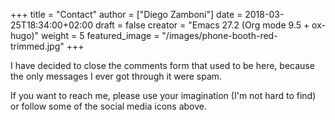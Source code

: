 +++
title = "Contact"
author = ["Diego Zamboni"]
date = 2018-03-25T18:34:00+02:00
draft = false
creator = "Emacs 27.2 (Org mode 9.5 + ox-hugo)"
weight = 5
featured_image = "/images/phone-booth-red-trimmed.jpg"
+++

I have decided to close the comments form that used to be here, because the only messages I ever got through it were spam.

If you want to reach me, please use your imagination (I'm not hard to find) or follow some of the social media icons above.
